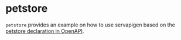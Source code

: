 # petstore

`petstore` provides an example on how to use servapigen based on the 
[petstore declaration in OpenAPI](https://github.com/OAI/OpenAPI-Specification/blob/master/examples/v3.0/petstore.yaml).
